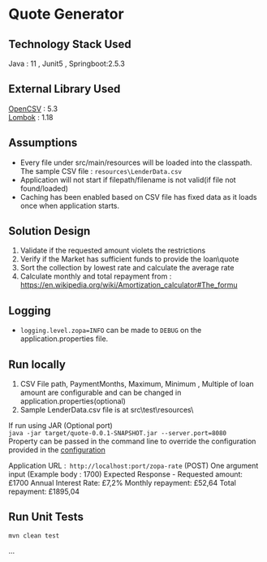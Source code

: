 # Quote Generator

## Technology Stack Used

Java : 11 , Junit5 , Springboot:2.5.3

## External Library Used

[OpenCSV](http://opencsv.sourceforge.net)  : 5.3                                        
[Lombok](https://projectlombok.org/) : 1.18

## Assumptions

- Every file under src/main/resources will be loaded into the classpath. The sample CSV file : `resources\LenderData.csv`
- Application will not start if filepath/filename is not valid(if file not found/loaded)
- Caching has been enabled based on CSV file has fixed data as it loads once when application starts.


## Solution Design

1. Validate if the requested amount violets the restrictions 
2. Verify if the Market has sufficient funds to provide the loan\quote
3. Sort the collection by lowest rate and calculate the average rate
5. Calculate monthly and total repayment from :
   https://en.wikipedia.org/wiki/Amortization_calculator#The_formu

## Logging

- `logging.level.zopa=INFO` can be made to `DEBUG` on the application.properties file.

## Run locally

1. CSV File path, PaymentMonths, Maximum,  Minimum , Multiple of  loan amount are configurable and can be changed in application.properties(optional)
2. Sample LenderData.csv file is at src\test\resources\

If run using JAR (Optional port)                                                        
`java -jar target/quote-0.0.1-SNAPSHOT.jar --server.port=8080`                                         
Property can be passed in the command line to override the configuration provided in
the [configuration](src/main/resources/application.properties) 

Application URL :` http://localhost:port/zopa-rate` (POST)
One argument input (Example body : 1700)
Expected Response - 
Requested amount: £1700
Annual Interest Rate: £7,2%
Monthly repayment: £52,64
Total repayment: £1895,04


## Run Unit Tests

```mvn clean test```

...
